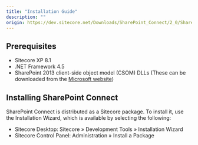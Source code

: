 ```yaml
---
title: "Installation Guide"
description: ""
origin: https://dev.sitecore.net/Downloads/SharePoint_Connect/2_0/SharePoint_Connect_2_2/Installation_Guide
---
```


## Prerequisites

-   Sitecore XP 8.1
-   .NET Framework 4.5
-   SharePoint 2013 client-side object model (CSOM) DLLs (These can be downloaded from the [Microsoft website](https://www.microsoft.com/en-us/download/details?id=35585&751be11f-ede8-5a0c-058c-2ee190a24fa6=True&e6b34bbe-475b-1abd-2c51-b5034bcdd6d2=True))

## Installing SharePoint Connect

SharePoint Connect is distributed as a Sitecore package. To install it, use the Installation Wizard, which is available by selecting the following:

-   Sitecore Desktop: Sitecore » Development Tools » Installation Wizard
-   Sitecore Control Panel: Administration » Install a Package